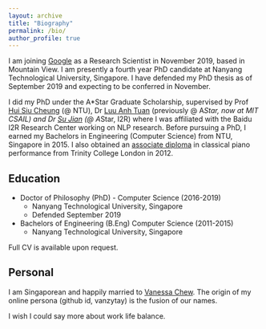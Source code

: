 ```yaml
---
layout: archive
title: "Biography"
permalink: /bio/
author_profile: true
---
```



I am joining [Google](https://ai.google/) as a Research Scientist in November 2019, based in Mountain View. I am presently a fourth year PhD candidate at Nanyang Technological University, Singapore. I have defended my PhD thesis as of September 2019 and expecting to be conferred in November.

I did my PhD under the A\*Star Graduate Scholarship, supervised by Prof [Hui Siu Cheung](https://www.ntu.edu.sg/home/asschui/) (@ NTU), Dr [Luu Anh Tuan](https://people.csail.mit.edu/tuanluu/) (previously @ A*Star, now at MIT CSAIL) and Dr [Su Jian](http://www.colips.org/~sujian/) (@ A*Star, I2R) where I was affiliated with the Baidu I2R Research Center working on NLP research. Before pursuing a PhD, I earned my Bachelors in Engineering (Computer Science) from NTU, Singapore in 2015. I also obtained an [associate diploma](https://www.trinitycollege.com/site/?id=1587) in classical piano performance from Trinity College London in 2012.

##  Education

* Doctor of Philosophy (PhD) - Computer Science (2016-2019)
    * Nanyang Technological University, Singapore
    * Defended September 2019
* Bachelors of Engineering (B.Eng) Computer Science (2011-2015)
    * Nanyang Technological University, Singapore

Full CV is available upon request.

<!--
## Collaborators
I am fortunate to have collaborated with the following researchers (*in no particular order*): Luu Anh Tuan (Postdoc, MIT CSAIL), Aston Zhang (Senior Applied Scientist, Amazon AI), Jie Fu (Postdoc, MILA, IVADO), Jinfeng Rao (Research Scientist, Facebook AI), Xingdi Yuan (Senior Research Engineer, Microsoft Research Montreal), Shuai Zhang (University of New South Wales, Australia), Shuohang Wang (Microsoft Research AI, Redmond), Zhe Zhao (Google), Minh C Phan (NTU, Singapore), Lucas Vinh Tran (NTU, Singapore), Alvin Chan (NTU, Singapore). -->


## Personal

I am Singaporean and happily married to [Vanessa Chew](https://www.instagram.com/vcnes5sa/). The origin of my online persona (github id, vanzytay) is the fusion of our names.

I wish I could say more about work life balance.
